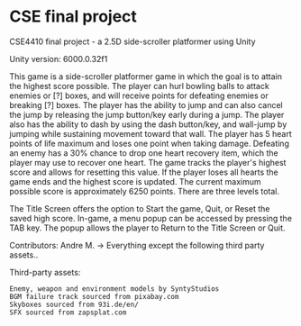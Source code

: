 # CSE final project
 CSE4410 final project - a 2.5D side-scroller platformer using Unity

Unity version:      6000.0.32f1

This game is a side-scroller platformer game in which the goal is to attain the highest score
possible. The player can hurl bowling balls to attack enemies or [?] boxes, and will receive
points for defeating enemies or breaking [?] boxes. The player has the ability to jump and
can also cancel the jump by releasing the jump button/key early during a jump. The player
also has the ability to dash by using the dash button/key, and wall-jump by jumping while
sustaining movement toward that wall. The player has 5 heart points of life maximum and loses
one point when taking damage. Defeating an enemy has a 30% chance to drop one heart recovery
item, which the player may use to recover one heart. The game tracks the player's highest
score and allows for resetting this value. If the player loses all hearts the game ends and
the highest score is updated. The current maximum possible score is approximately 6250 points.
There are three levels total.

The Title Screen offers the option to Start the game, Quit, or Reset the saved high score.
In-game, a menu popup can be accessed by pressing the TAB key. The popup allows the player
to Return to the Title Screen or Quit.

Contributors:
    Andre M.        ->      Everything except the following third party assets..


Third-party assets:

    Enemy, weapon and environment models by SyntyStudios
    BGM failure track sourced from pixabay.com
    Skyboxes sourced from 93i.de/en/
    SFX sourced from zapsplat.com
